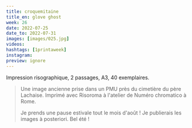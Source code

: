 ```yaml
---
title: croquemitaine
title_en: glove ghost
week: 26
date: 2022-07-25
date_to: 2022-07-31
images: [images/025.jpg]
videos: 
hashtags: [1printaweek]
instagram: 
preview: ignore
---
```




Impression risographique, 2 passages, A3, 40 exemplaires.



> Une image ancienne prise dans un PMU près du cimetière du père Lachaise. Imprimé avec Risoroma à l'atelier de Numéro chromatico à Rome.
>
> Je prends une pause estivale tout le mois d'août ! Je publierais les images à posteriori. Bel été ! 
